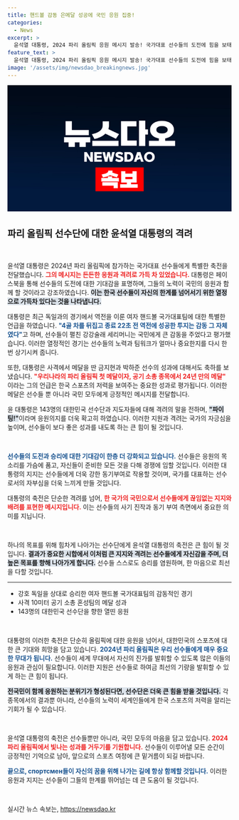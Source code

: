 ```yaml
---
title: 핸드볼 감동 은메달 성공에 국민 응원 집중!
categories:
  - News
excerpt: >
  윤석열 대통령, 2024 파리 올림픽 응원 메시지 발송! 국가대표 선수들의 도전에 힘을 보태며 감동적인 순간을 reminiscing. 메달 소식도 잇따라, 끝까지 함께하는 국민의 열정이 느껴진다! 클릭하여 자세한 내용을 확인하세요!
feature_text: >
  윤석열 대통령, 2024 파리 올림픽 응원 메시지 발송! 국가대표 선수들의 도전에 힘을 보태며 감동적인 순간을 reminiscing. 메달 소식도 잇따라, 끝까지 함께하는 국민의 열정이 느껴진다! 클릭하여 자세한 내용을 확인하세요!
image: '/assets/img/newsdao_breakingnews.jpg'
---
```


<p><img src="/assets/img/newsdao_breakingnews.jpg" alt="koreaapp 속보" /></p>

<h2 data-ke-size="size26">파리 올림픽 선수단에 대한 윤석열 대통령의 격려</h2>

<p data-ke-size="size16">&nbsp;</p>

<p>윤석열 대통령은 2024년 파리 올림픽에 참가하는 국가대표 선수들에게 특별한 축전을 전달했습니다. <b><span style="color: #ee2323;">그의 메시지는 든든한 응원과 격려로 가득 차 있었습니다.</span></b> 대통령은 페이스북을 통해 선수들의 도전에 대한 기대감을 표명하며, 그들의 노력이 국민의 응원과 함께 할 것이라고 강조하였습니다. <b><span style="background-color: #21538527;">이는 한국 선수들이 자신의 한계를 넘어서기 위한 열정으로 가득차 있다는 것을 나타냅니다.</span></b></p>

<p>대통령은 최근 독일과의 경기에서 역전을 이룬 여자 핸드볼 국가대표팀에 대한 특별한 언급을 하였습니다. <b><span style="color: #1a5490;">"4골 차를 뒤집고 종료 22초 전 역전에 성공한 투지는 감동 그 자체였다"</span></b>고 하며, 선수들이 펼친 강강술래 세리머니는 국민에게 큰 감동을 주었다고 평가했습니다. 이러한 열정적인 경기는 선수들의 노력과 팀워크가 얼마나 중요한지를 다시 한번 상기시켜 줍니다.</p>

<p>또한, 대통령은 사격에서 메달을 딴 금지현과 박하준 선수의 성과에 대해서도 축하를 보냈습니다. <b><span style="color: #ee2323;">"우리나라의 파리 올림픽 첫 메달이자, 공기 소총 종목에서 24년 만의 메달" </span></b>이라는 그의 언급은 한국 스포츠의 저력을 보여주는 중요한 성과로 평가됩니다. 이러한 메달은 선수들 뿐 아니라 국민 모두에게 긍정적인 메시지를 전달합니다. </p>

<p>윤 대통령은 143명의 대한민국 선수단과 지도자들에 대해 격려의 말을 전하며, <b><span style="background-color: #21538527;">"파이팅!"</span></b>이라며 응원의지를 더욱 확고히 하였습니다. 이러한 지원과 격려는 국가의 자긍심을 높이며, 선수들이 보다 좋은 성과를 내도록 하는 큰 힘이 될 것입니다.</p>

<p data-ke-size="size16">&nbsp;</p>

<p><b><span style="color: #1a5490;">선수들의 도전과 승리에 대한 기대감이 한층 더 강화되고 있습니다.</span></b> 선수들은 응원의 목소리를 가슴에 품고, 자신들이 준비한 모든 것을 다해 경쟁에 임할 것입니다. 이러한 대통령의 지지는 선수들에게 더욱 강한 동기부여로 작용할 것이며, 국가를 대표하는 선수로서의 자부심을 더욱 느끼게 만들 것입니다. </p>

<p>대통령의 축전은 단순한 격려를 넘어, <b><span style="color: #ee2323;">한 국가의 국민으로서 선수들에게 끊임없는 지지와 배려를 표현한 메시지입니다.</span></b> 이는 선수들의 사기 진작과 동기 부여 측면에서 중요한 의미를 지닙니다. </p>

<p data-ke-size="size16">&nbsp;</p>

<p>하나의 목표를 위해 힘차게 나아가는 선수단에게 윤석열 대통령의 축전은 큰 힘이 될 것입니다. <b><span style="background-color: #21538527;">결과가 중요한 시합에서 이처럼 큰 지지와 격려는 선수들에게 자신감을 주며, 더 높은 목표를 향해 나아가게 합니다.</span></b> 선수들 스스로도 승리를 염원하며, 한 마음으로 최선을 다할 것입니다. </p>

<hr>

<ul>
  <li>강호 독일을 상대로 승리한 여자 핸드볼 국가대표팀의 감동적인 경기</li>
  <li>사격 10미터 공기 소총 혼성팀의 메달 성과</li>
  <li>143명의 대한민국 선수단을 향한 열띤 응원</li>
</ul>

<p data-ke-size="size16">&nbsp;</p>

<p>대통령의 이러한 축전은 단순히 올림픽에 대한 응원을 넘어서, 대한민국의 스포츠에 대한 큰 기대와 희망을 담고 있습니다. <b><span style="color: #1a5490;">2024년 파리 올림픽은 우리 선수들에게 매우 중요한 무대가 됩니다.</span></b> 선수들이 세계 무대에서 자신의 진가를 발휘할 수 있도록 많은 이들의 응원과 관심이 필요합니다. 이러한 지원은 선수들로 하여금 최선의 기량을 발휘할 수 있게 하는 큰 힘이 됩니다.</p>

<p><b><span style="background-color: #21538527;">전국민이 함께 응원하는 분위기가 형성된다면, 선수단은 더욱 큰 힘을 받을 것입니다.</span></b> 각 종목에서의 결과뿐 아니라, 선수들의 노력이 세계인들에게 한국 스포츠의 저력을 알리는 기회가 될 수 있습니다. </p>

<p data-ke-size="size16">&nbsp;</p>

<p>윤석열 대통령의 축전은 선수들뿐만 아니라, 국민 모두의 마음을 담고 있습니다. <b><span style="color: #ee2323;">2024 파리 올림픽에서 빛나는 성과를 거두기를 기원합니다.</span></b> 선수들이 이루어낼 모든 순간이 긍정적인 기억으로 남아, 앞으로의 스포츠 여정에 큰 밑거름이 되길 바랍니다. </p>

<p><b><span style="color: #1a5490;">끝으로, спортсмен들이 자신의 꿈을 위해 나가는 길에 항상 함께할 것입니다.</span></b> 이러한 응원과 지지는 선수들이 그들의 한계를 뛰어넘는 데 큰 도움이 될 것입니다. </p>

<p data-ke-size="size16">&nbsp;</p>
실시간 뉴스 속보는, <a href="https://newsdao.kr" rel="dofollow">https://newsdao.kr</a>


